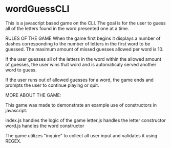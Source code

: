 # wordGuessCLI

This is a javascript based game on the CLI. The goal is for the user to guess all of the letters found in the word presented one at a time. 


RULES OF THE GAME
When the game first begins it displays a number of dashes corresponding to the number of letters in the first word to be guessed.
The maximum amount of missed guesses allowed per word is 10. 

If the user guesses all of the letters in the word within the allowed amount of guesses, the user wins that word and is automaticaly served another word to guess.

If the user runs out of allowed guesses for a word, the game ends and prompts the user to continue playing or quit.

MORE ABOUT THE GAME:

This game was made to demonstrate an example use of constructors in javascript. 

index.js handles the logic of the game
letter.js handles the letter constructor
word.js handles the word constructor

The game utilizes "inquire" to collect all user input and validates it using REGEX. 

